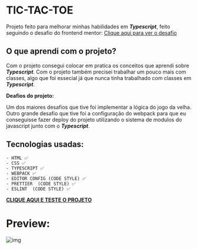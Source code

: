 # TIC-TAC-TOE

Projeto feito para melhorar minhas habilidades em **_Typescript_**, feito seguindo o desafio do frontend mentor: [Clique aqui para ver o desafio](https://www.frontendmentor.io/challenges/tic-tac-toe-game-Re7ZF_E2v)

## **O que aprendi com o projeto?**

Com o projeto consegui colocar em pratica os conceitos que aprendi sobre **_Typescript_**. Com o projeto também precisei trabalhar um pouco mais com classes, algo que foi essecial já que nunca tinha trabalhado com classes em **_Typescript_**.

**Deafios do projeto:**

Um dos maiores desafios que tive foi implementar a lógica do jogo da velha. Outro grande desafio que tive foi a configuração do webpack para que eu conseguisse fazer deploy do projeto utilizando o sistema de modulos do javascript junto com o **_Typescript_**.

## **Tecnologias usadas:**

    - HTML ✅
    - CSS ✅
    - TYPESCRIPT ✅
    - WEBPACK ✅
    - EDITOR CONFIG (CODE STYLE) ✅
    - PRETTIER  (CODE STYLE) ✅
    - ESLINT  (CODE STYLE) ✅

**[CLIQUE AQUI E TESTE O PROJETO](https://lucas-wendell.github.io/Hundlle-LandingPage/)**

# Preview:

![img](https://res.cloudinary.com/dz209s6jk/image/upload/f_auto,q_auto,w_700/Challenges/n25oghlhocbi2xuhjaa9.jpg)
